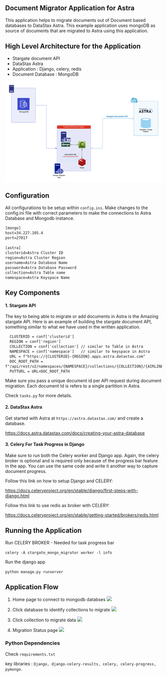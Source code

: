 ## Document Migrator Application for Astra

This application helps to migrate documents out of Document based databases to DataStax Astra. This example application uses mongoDB as source of documents that are migrated to Astra using this application.


## High Level Architecture for the Application

- Stargate document API
- DataStax Astra 
- Application : Django, celery, redis 
- Document Database : MongoDB


![](images/MongoMigratorArchitecturefinal.png)

## Configuration 

All configurations to be setup within `config.ini`. Make changes to the config.ini file with correct parameters to make the connections to Astra Database and Mongodb instance.

```
[mongo]
host=34.227.105.4
port=27017

[astra]
clusterid=Astra Cluster ID
region=Astra Cluster Region
username=Astra Database Name
password=Astra Database Password
collection=Astra Table name 
namespace=Astra Keyspace Name
```

## Key Components 

#### 1. Stargate API 

The key to being able to migrate or add documents in Astra is the Amazing stargate API. Here is an example of building the stargate document API, something similar to what we have used in the written application. 

```
  CLUSTERID = conf['clusterid']
  REGION = conf['region']
  COLLECTION = conf['collection'] // similar to Table in Astra
  NAMESPACE = conf['namespace']   // similar to keyspace in Astra
  URL = f"https://{CLUSTERID}-{REGION}.apps.astra.datastax.com" 
  DOC_ROOT_PATH = f"/api/rest/v2/namespaces/{NAMESPACE}/collections/{COLLECTION}/{AIRLINE_ID}" 
  PUTTURL = URL+DOC_ROOT_PATH
  ```

Make sure you pass a unique document id per API request during document migration. Each document Id is refers to a single partition in Astra. 

Check `tasks.py` for more details.

#### 2. DataStax Astra

Get started with Astra at ```https://astra.datastax.com/``` and create a database.

https://docs.astra.datastax.com/docs/creating-your-astra-database

#### 3. Celery For Task Progress in Django 

Make sure to run both the Celery worker and Django app. Again, the celery broker is optional and is required only because of the progress bar feature in the app. You can use the same code and write it another way to capture document progress. 

Follow this link on how to setup Django and CELERY: 

https://docs.celeryproject.org/en/stable/django/first-steps-with-django.html

Follow this link to use redis as broker with CELERY:

https://docs.celeryproject.org/en/stable/getting-started/brokers/redis.html

## Running the Application 

Run CELERY BROKER - Needed for task progress bar

```celery -A stargate_mongo_migrator worker -l info```

Run the django app 

```python manage.py runserver```


## Application Flow 
1. Home page to connect to mongodb databses
![](images/Click-Documents.png)

2. Click database to identify collections to migrate 
![](images/clickConnect.png)

3. Click collection to migrate data
![](images/ClickMigrate.png)

4. Migration Status page
![](images/MigrateData.png)

### Python Dependencies 
Check `requirements.txt` 

key libraries : `Django, django-celery-results, celery, celery-progress, pymongo.`
 
